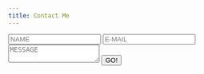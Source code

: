 ```yaml
---
title: Contact Me
---
```

<link href="contact.css" rel="stylesheet"></link>

<script src="https://ajax.googleapis.com/ajax/libs/jquery/1.11.2/jquery.min.js"></script>

<div class="alert"></div>
<form class="form" id="contactform">
        <input class="input" type="text" name="name" placeholder="NAME" required>
        <input class="input" id="emailaddr" type="email" name="_replyto" placeholder="E-MAIL" required>
        <textarea class="input" id="message" name="message" placeholder="MESSAGE" required></textarea>
        <input id="submit" type="submit" value="GO!">
        <!-- <button type="submit" id="submit">Submit</button> -->

</form>

<script type="text/javascript">
  $(document).ready(function() {
    
    var form = $('#contactform');
    var alert = $('.alert');
    var submit = $('#submit');
    
    $(form).submit(function(e) {
        e.preventDefault();  
        var msg = document.getElementById('message').value;
        var emailaddress = document.getElementById('emailaddr').value;
        var data = {
        "email": emailaddress,
        "message": msg
        };
        $.ajax({
            type: 'POST',
            crossDomain: true,
            url: '',
            contentType: 'application/json',
            data: JSON.stringify(data),
            dataType: 'json',
            beforeSend: function() {
               alert.fadeOut();
               submit.html('Sending....');
            },
            success: function (response) {
              console.log(response);
              if ( response === 'success' ) {
                $(location).attr('href','success.html');
              } else {
                alert.html(data.status).fadeIn();
                submit.val('Send up').removeAttr('disabled');
              }
            },
            error: function (e) {
                console.log(e);
                alert.html('Sending request fail').fadeIn();
                submit.val('Send Up').removeAttr('disabled');
            },
        });  
      });
    });
</script>